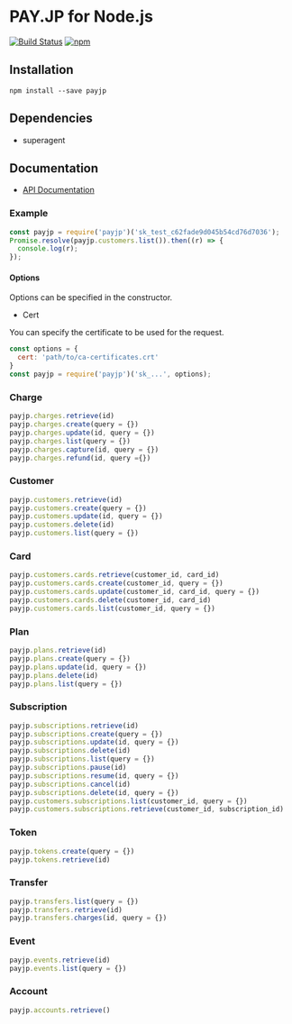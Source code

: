 # PAY.JP for Node.js

[![Build Status](https://travis-ci.org/payjp/payjp-node.svg?branch=master)](https://travis-ci.org/payjp/payjp-node)
[![npm](https://img.shields.io/npm/v/payjp.svg)](payjp)

## Installation

```
npm install --save payjp
```

## Dependencies

- superagent

## Documentation

* [API Documentation](https://pay.jp/docs/api/)

### Example

```js
const payjp = require('payjp')('sk_test_c62fade9d045b54cd76d7036');
Promise.resolve(payjp.customers.list()).then((r) => {
  console.log(r);
});
```

#### Options

Options can be specified in the constructor.

* Cert

You can specify the certificate to be used for the request.

```js
const options = {
  cert: 'path/to/ca-certificates.crt'
}
const payjp = require('payjp')('sk_...', options);
```

### Charge

```js
payjp.charges.retrieve(id)
payjp.charges.create(query = {})
payjp.charges.update(id, query = {})
payjp.charges.list(query = {})
payjp.charges.capture(id, query = {})
payjp.charges.refund(id, query ={})
```

### Customer

```js
payjp.customers.retrieve(id)
payjp.customers.create(query = {})
payjp.customers.update(id, query = {})
payjp.customers.delete(id)
payjp.customers.list(query = {})
```

### Card

```js
payjp.customers.cards.retrieve(customer_id, card_id)
payjp.customers.cards.create(customer_id, query = {})
payjp.customers.cards.update(customer_id, card_id, query = {})
payjp.customers.cards.delete(customer_id, card_id)
payjp.customers.cards.list(customer_id, query = {})
```

### Plan

```js
payjp.plans.retrieve(id)
payjp.plans.create(query = {})
payjp.plans.update(id, query = {})
payjp.plans.delete(id)
payjp.plans.list(query = {})
```

### Subscription

```js
payjp.subscriptions.retrieve(id)
payjp.subscriptions.create(query = {})
payjp.subscriptions.update(id, query = {})
payjp.subscriptions.delete(id)
payjp.subscriptions.list(query = {})
payjp.subscriptions.pause(id)
payjp.subscriptions.resume(id, query = {})
payjp.subscriptions.cancel(id)
payjp.subscriptions.delete(id, query = {})
payjp.customers.subscriptions.list(customer_id, query = {})
payjp.customers.subscriptions.retrieve(customer_id, subscription_id)
```

### Token

```js
payjp.tokens.create(query = {})
payjp.tokens.retrieve(id)
```

### Transfer

```js
payjp.transfers.list(query = {})
payjp.transfers.retrieve(id)
payjp.transfers.charges(id, query = {})
```

### Event

```js
payjp.events.retrieve(id)
payjp.events.list(query = {})
```

### Account

```js
payjp.accounts.retrieve()
```
